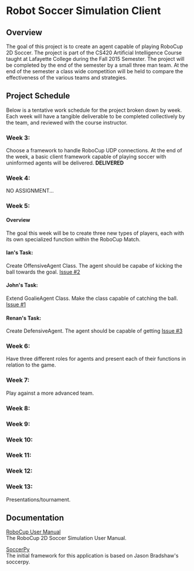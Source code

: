 # Robot Soccer Simulation Client


## Overview
The goal of this project is to create an agent capable of playing RoboCup 2D Soccer. The project is part of the CS420 Artificial Intelligence Course taught at Lafayette College during the Fall 2015 Semester. The project will be completed by the end of the semester by a small three man team. At the end of the semester a class wide competition will be held to compare the effectiveness of the various teams and strategies.


## Project Schedule
Below is a tentative work schedule for the project broken down by week. Each week will have a tangible deliverable to be completed collectively by the team, and reviewed with the course instructor.

### Week 3:
Choose a framework to handle RoboCup UDP connections. At the end of the week, a basic client framework capable of playing soccer with uninformed agents will be delivered. **DELIVERED**  

### Week 4:
NO ASSIGNMENT...

### Week 5:
#### Overview
The goal this week will be to create three new types of players, each with its own specialized function within the RoboCup Match.

#### Ian's Task:  
Create OffensiveAgent Class. The agent should be capabe of kicking the ball towards the goal.
[Issue #2](https://github.com/renandincer/robosoccer/issues/2)  

#### John's Task:  
Extend GoalieAgent Class. Make the class capable of catching the ball.
[Issue #1](https://github.com/renandincer/robosoccer/issues/1)  

#### Renan's Task:  
Create DefensiveAgent. The agent should be capable of getting
[Issue #3](https://github.com/renandincer/robosoccer/issues/3)  

### Week 6:
Have three different roles for agents and present each of their functions in relation to the game.

### Week 7:
Play against a more advanced team.

### Week 8:

### Week 9:

### Week 10:

### Week 11:

### Week 12:

### Week 13:
Presentations/tournament.

## Documentation
[RoboCup User Manual](docs/simulator-manual.pdf)  
The RoboCup 2D Soccer Simulation User Manual.  

[SoccerPy](https://github.com/jasontbradshaw/soccerpy)  
The initial framework for this application is based on Jason Bradshaw's soccerpy.  


